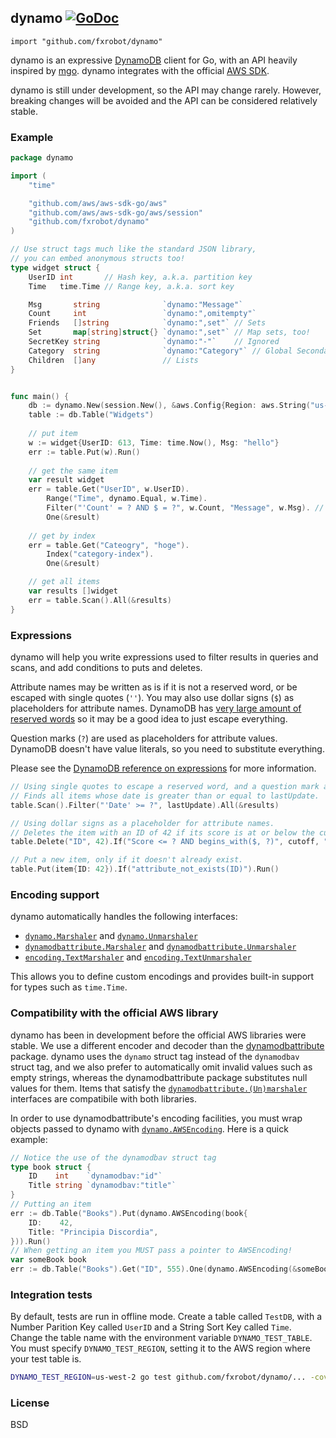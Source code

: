 ## dynamo [![GoDoc](https://godoc.org/github.com/guregu/dynamo?status.svg)](https://godoc.org/github.com/guregu/dynamo)
`import "github.com/fxrobot/dynamo"` 

dynamo is an expressive [DynamoDB](https://aws.amazon.com/dynamodb/) client for Go, with an API heavily inspired by [mgo](https://labix.org/mgo). dynamo integrates with the official [AWS SDK](https://github.com/aws/aws-sdk-go/).

dynamo is still under development, so the API may change rarely. However, breaking changes will be avoided and the API can be considered relatively stable.

### Example

```go
package dynamo

import (
	"time"

	"github.com/aws/aws-sdk-go/aws"
	"github.com/aws/aws-sdk-go/aws/session"
	"github.com/fxrobot/dynamo"
)

// Use struct tags much like the standard JSON library,
// you can embed anonymous structs too!
type widget struct {
	UserID int       // Hash key, a.k.a. partition key
	Time   time.Time // Range key, a.k.a. sort key

	Msg       string              `dynamo:"Message"`
	Count     int                 `dynamo:",omitempty"`
	Friends   []string            `dynamo:",set"` // Sets
	Set       map[string]struct{} `dynamo:",set"` // Map sets, too!
	SecretKey string              `dynamo:"-"`    // Ignored
	Category  string              `dynamo:"Category"` // Global Secondary Index
	Children  []any               // Lists
}


func main() {
	db := dynamo.New(session.New(), &aws.Config{Region: aws.String("us-west-2")})
	table := db.Table("Widgets")
	
	// put item
	w := widget{UserID: 613, Time: time.Now(), Msg: "hello"}
	err := table.Put(w).Run() 
	
	// get the same item 
	var result widget
	err = table.Get("UserID", w.UserID).
		Range("Time", dynamo.Equal, w.Time).
		Filter("'Count' = ? AND $ = ?", w.Count, "Message", w.Msg). // placeholders in expressions
		One(&result)
	
	// get by index 
	err = table.Get("Cateogry", "hoge").
		Index("category-index").
		One(&result)

	// get all items
	var results []widget
	err = table.Scan().All(&results)
}
```

### Expressions

dynamo will help you write expressions used to filter results in queries and scans, and add conditions to puts and deletes. 

Attribute names may be written as is if it is not a reserved word, or be escaped with single quotes (`''`). You may also use dollar signs (`$`) as placeholders for attribute names. DynamoDB has [very large amount of reserved words](http://docs.aws.amazon.com/amazondynamodb/latest/developerguide/ReservedWords.html) so it may be a good idea to just escape everything.

Question marks (`?`) are used as placeholders for attribute values. DynamoDB doesn't have value literals, so you need to substitute everything.

Please see the [DynamoDB reference on expressions](http://docs.aws.amazon.com/amazondynamodb/latest/developerguide/Expressions.SpecifyingConditions.html#ConditionExpressionReference) for more information.

```go
// Using single quotes to escape a reserved word, and a question mark as a value placeholder.
// Finds all items whose date is greater than or equal to lastUpdate.
table.Scan().Filter("'Date' >= ?", lastUpdate).All(&results)

// Using dollar signs as a placeholder for attribute names. 
// Deletes the item with an ID of 42 if its score is at or below the cutoff, and its name starts with G.
table.Delete("ID", 42).If("Score <= ? AND begins_with($, ?)", cutoff, "Name", "G").Run()

// Put a new item, only if it doesn't already exist.
table.Put(item{ID: 42}).If("attribute_not_exists(ID)").Run()
```

### Encoding support

dynamo automatically handles the following interfaces:

* [`dynamo.Marshaler`](https://godoc.org/github.com/guregu/dynamo#Marshaler) and [`dynamo.Unmarshaler`](https://godoc.org/github.com/guregu/dynamo#Unmarshaler) 
* [`dynamodbattribute.Marshaler`](https://godoc.org/github.com/aws/aws-sdk-go/service/dynamodb/dynamodbattribute#Marshaler) and [`dynamodbattribute.Unmarshaler`](https://godoc.org/github.com/aws/aws-sdk-go/service/dynamodb/dynamodbattribute#Unmarshaler)
* [`encoding.TextMarshaler`](https://godoc.org/encoding#TextMarshaler) and [`encoding.TextUnmarshaler`](https://godoc.org/encoding#TextUnmarshaler)

This allows you to define custom encodings and provides built-in support for types such as `time.Time`. 

### Compatibility with the official AWS library

dynamo has been in development before the official AWS libraries were stable. We use a different encoder and decoder than the [dynamodbattribute](https://godoc.org/github.com/aws/aws-sdk-go/service/dynamodb/dynamodbattribute) package. dynamo uses the `dynamo` struct tag instead of the `dynamodbav` struct tag, and we also prefer to automatically omit invalid values such as empty strings, whereas the dynamodbattribute package substitutes null values for them. Items that satisfy the [`dynamodbattribute.(Un)marshaler`](https://godoc.org/github.com/aws/aws-sdk-go/service/dynamodb/dynamodbattribute#Marshaler) interfaces are compatibile with both libraries.

In order to use dynamodbattribute's encoding facilities, you must wrap objects passed to dynamo with [`dynamo.AWSEncoding`](https://godoc.org/github.com/guregu/dynamo#AWSEncoding). Here is a quick example: 

```go
// Notice the use of the dynamodbav struct tag
type book struct {
	ID    int    `dynamodbav:"id"`
	Title string `dynamodbav:"title"`
}
// Putting an item
err := db.Table("Books").Put(dynamo.AWSEncoding(book{
	ID:    42,
	Title: "Principia Discordia",
})).Run()
// When getting an item you MUST pass a pointer to AWSEncoding!
var someBook book
err := db.Table("Books").Get("ID", 555).One(dynamo.AWSEncoding(&someBook))
```

### Integration tests

By default, tests are run in offline mode. Create a table called `TestDB`, with a Number Parition Key called `UserID` and a String Sort Key called `Time`. Change the table name with the environment variable `DYNAMO_TEST_TABLE`. You must specify `DYNAMO_TEST_REGION`, setting it to the AWS region where your test table is.

 ```bash
DYNAMO_TEST_REGION=us-west-2 go test github.com/fxrobot/dynamo/... -cover
 ``` 

### License

BSD
